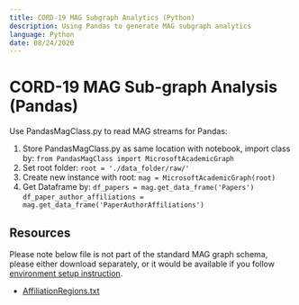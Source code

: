```yaml
---
title: CORD-19 MAG Subgraph Analytics (Python)
description: Using Pandas to generate MAG subgraph analytics
language: Python
date: 08/24/2020
---
```


# CORD-19 MAG Sub-graph Analysis (Pandas)
Use PandasMagClass.py to read MAG streams for Pandas:
1.	Store PandasMagClass.py as same location with notebook, import class by: `from PandasMagClass import MicrosoftAcademicGraph`
2.	Set root folder: `root = './data_folder/raw/'`
3.	Create new instance with root: `mag = MicrosoftAcademicGraph(root)`
4.	Get Dataframe by:
`df_papers = mag.get_data_frame('Papers')`
`df_paper_author_affiliations = mag.get_data_frame('PaperAuthorAffiliations')`

## Resources
Please note below file is not part of the standard MAG graph schema, please either download separately, or it would be available if you follow [environment setup instruction](https://github.com/microsoft/recommenders/tree/kdd2020_tutorial/scenarios/academic/KDD2020-tutorial).
* [AffiliationRegions.txt](https://github.com/microsoft/mag-covid19-research-examples/blob/master/src/MAG-Samples/impact-of-covid19-on-the-computer-science-research-community/AffiliationRegions.txt)
